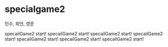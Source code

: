 # specialgame2
민수, 회언, 영준

specailGame2 start!
specailGame2 start!
specailGame2 start!
specailGame2 start!
specailGame2 start!
specailGame2 start!
specailGame2 start!
